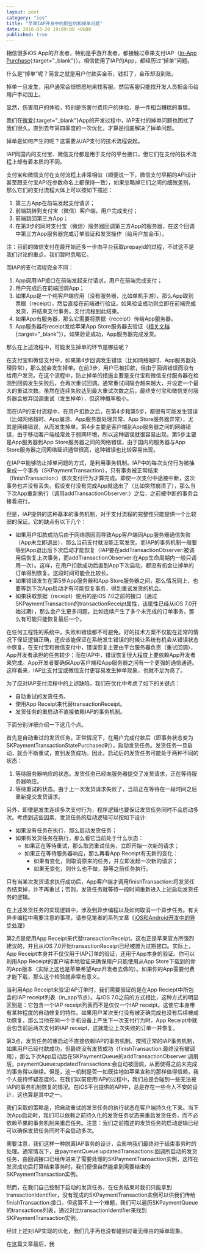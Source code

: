 ```yaml
---
layout: post
category: "ios"
title: "苹果IAP开发中的那些坑和掉单问题"
date: 2016-03-20 19:09:00 +0800
published: true
---
```


相信很多iOS App的开发者，特别是手游开发者，都接触过苹果支付IAP（[In-App Purchase](https://developer.apple.com/library/ios/documentation/NetworkingInternet/Conceptual/StoreKitGuide/Introduction.html){:target="_blank"}）。相信使用了IAP的App，都经历过“掉单”问题。

什么是“掉单”呢？简言之就是用户付款买金币，钱扣了，金币却没到账。

掉单一旦发生，用户通常会很愤怒地来找客服。然后客服只能找开发人员把金币给用户手动加上。

<!--more-->

显然，伤害用户的体验，特别是伤害付费用户的体验，是一件相当糟糕的事情。

我们在[微爱](http://welove520.com){:target="_blank"}App的开发过程中，IAP支付的掉单问题也困扰了我们很久。直到去年第四季度的一次优化，才算是彻底解决了掉单问题。

掉单是如何产生的呢？这需要从IAP支付的技术流程说起。

IAP同国内的支付宝、微信支付都是用于支付的平台接口，但它们在支付的技术流程上却有着本质的不同。

支付宝和微信支付在支付流程上非常相似（顺便说一下，微信支付早期的API设计甚至跟支付宝API在参数命名上都保持一致），如果忽略掉它们之间的细微差别，那么它们的支付流程大体上可以按如下描述：

1. 第三方App在前端发起支付请求；
2. 前端跳转到支付宝（微信）客户端，用户完成支付；
3. 前端跳回第三方App；
4. 在第3步的同时支付宝（微信）服务器回调第三方App的服务器，在这个回调中第三方App服务器完成订单验证和发货操作（给用户加金币）。

注：目前的微信支付在最开始还多一步向平台获取prepayid的过程，不过这不是我们讨论的重点，我们暂时忽略它。

而IAP的支付流程完全不同：

1. App调用IAP接口在前端发起支付请求，用户在前端完成支付；
2. 用户完成后在前端回调App；
3. 如果App是一个纯客户端应用（没有服务器，比如单机手游），那么App取到票据（receipt），然后直接在前端进行验证。如果验证成功则立即在前端完成发货，并结束支付事务。支付流程到此结束。
4. 如果App有服务器，那么它需要将票据（receipt）传给App服务器。
5. App服务器将receipt发给苹果App Store服务器去验证（[相关文档](https://developer.apple.com/library/ios/releasenotes/General/ValidateAppStoreReceipt/Introduction.html#//apple_ref/doc/uid/TP40010573-CH105-SW1){:target="_blank"}）。如果验证成功，App服务器完成发货。

那么在上述流程中，可能发生掉单的环节是哪些呢？

在支付宝和微信支付中，如果第4步回调发生错误（比如网络超时、App服务器处理异常），那么就会发生掉单。在前3步，用户已被扣款，但由于回调错误而没有给用户发货。在这个流程中，防止掉单的措施主要是支付宝和微信支付服务器在检测到回调发生失败后，会再次重试回调。通常重试间隔会越来越大，并设定一个最大的重试次数。虽然在连续失败达到最大重试次数之后，最终支付宝和微信支付服务器会放弃回调重试（发生掉单），但这种概率极小。

而在IAP的支付流程中，在用户扣款之后，在第4步和第5步，都很有可能发生错误（比如网络超时、App崩溃、App服务器处理异常、App Store服务器异常），尤其是网络错误，从而发生掉单。第4步主要是客户端到App服务器之间的网络错误，由于移动客户端经常处于弱网环境，所以这种错误就很容易出现。第5步主要是App服务器到App Store服务器之间的网络错误，由于国内的服务器与App Store服务器之间网络延迟通常很高，这种错误也比较容易出现。

在IAP中能够防止掉单问题的方式，是利用事务机制。IAP中的每次支付行为被抽象成一个事务（SKPaymentTransaction），只有事务被正常结束（finishTransaction:）该次支付行为才算完成。即使一次支付中途被中断，这次事务也并没有丢失。假设支付没有完成App就退出了（比如突然崩溃了），那么当下次App重新执行（调用addTransactionObserver:）之后，之前被中断的事务会接着进行。

但是，IAP提供的这种基本的事务机制，对于支付流程的完整性只能提供一个比较弱的保证。它的缺点有以下几个：

* 如果用户扣款成功后由于网络原因而导致App客户端同App服务器通信失败（App未立即退出），那么当前支付就没能正常发货。而IAP的事务机制一般要等到App退出后下次启动才能恢复（IAP要在addTransactionObserver:被调用后恢复上次事务，而addTransactionObserver:在App生命周期内一般只调用一次）。这样，在用户扣款成功后直到App下次启动，都没有机会让掉单的订单得到恢复。这段时间可能会比较长。
* 如果错误发生在第5步App服务器和App Store服务器之间，那么情况同上，也要等到下次App启动才有可能恢复事务，得到重试发货的机会。
* 如果获取票据（receipt）使用的是iOS 7.0之前的接口（通过SKPaymentTransaction的transactionReceipt属性，该属性已经从iOS 7.0开始过期），那么会产生更多问题。比如连续产生了多个未完成的订单事务，那么有可能只能恢复最后一个。

在任何工程性的系统中，失败和错误都不可避免。好的技术方案不仅能在正常的情况下保证逻辑正确，还应该能保证在系统发生错误的时候让系统有机会从错误状态中恢复。在支付宝和微信支付中，错误恢复主要由平台服务器负责（重试回调），App开发者承担的任务较少；而在IAP中，错误恢复很大程度上要依赖App开发者来完成。App开发者要确保App客户端和App服务器之间有一个更强的通信通道。这样看来，IAP比支付宝或微信支付更容易发生掉单现象，也就不足为奇了。

为了应对IAP支付流程中的上述缺陷，我们在优化中考虑了如下的关键点：

* 自动重试的发货任务。
* 使用App Receipt来代替transactionReceipt。
* 发货任务的重启动不直接依赖IAP的事务机制。

下面分别详细介绍一下这几个点。

首先是自动重试的发货任务。正常情况下，在用户完成付款后（即事务状态变为SKPaymentTransactionStatePurchased时），启动发货任务。发货任务一旦启动，就会不断重试，直到发货成功。因此，启动后的发货任务可能处于两种不同的状态：

1. 等待服务器响应的状态。发货任务已经向服务器提交了发货请求，正在等待服务器响应。
2. 等待重试的状态。由于上一次发货请求失败了，当前正在等待在一段时间之后重新提交发货请求。

另外，即使是发生连续多次支付行为，程序逻辑也要保证发货任务同时不会启动多次。考虑到这些因素，发货任务的启动逻辑可以按如下设计:

* 如果没有任务在执行，那么启动发货任务；
* 如果有发货任务在执行，那么看它当前处于什么状态：
  * 如果正在等待重试，那么取消重试任务，立即开始一次新的请求；
  * 如果正在等待服务器响应，那么再看App Receipt有无新的变化：
    * 如果有变化，则取消原来的任务，并立即发起一次新的请求；
    * 如果无变化，则什么也不做，静等之前任务执行。

只有当某次发货请求执行成功后，App客户端才调用finishTransaction:将发货任务结束掉，并不再重试；否则，发货任务就等待一段时间重新进入上述启动发货任务的逻辑。

在上述发货任务的实现逻辑中，涉及到异步编程以及如何取消一个异步任务。有关异步编程中需要注意的事项，请参见笔者的系列文章《[iOS和Android开发中的异步处理](/posts/blog-series-async-task-1.html)》

第2点是使用App Receipt来代替transactionReceipt。这也正是苹果官方所强烈建议的，并且从iOS 7.0开始transactionReceipt已经被置为过期接口。实际上，App Receipt本身并不仅仅用于IAP订单的验证，还用于App本身的验证。你可以利用App Receipt的客户端本地验证来确保用户只能使用从App Store下载到的你的App版本（实际上这也是苹果希望App开发者去做的）。如果你的App需要付费才能下载，那么这个检验就非常有意义。

当利用App Receipt来验证IAP订单时，我们需要验证的是在App Reciept中所包含的IAP receipt列表（in_app节点）。与iOS 7.0之前的方式相比，这种方式的明显区别是：它包含一个IAP receipt列表而不是仅仅一个IAP receipt。这使它本身带有某种程度的自动修复的特性。如果用户某次支付没有被正确完成也没有后续被成功恢复，那么当他在同一个手机设备上产生下一次支付行为时，App Receipt中就会包含前后两次支付的IAP receipt，这就能让上次失败的订单一并恢复。

第3点，发货任务的重启动不直接依赖IAP的事务机制。按照正常的IAP事务机制，如果用户已经付款成功，但最终没有发货成功（finishTransaction:最终没有被调用），那么下次App启动后在SKPaymentQueue的addTransactionObserver:调用后，paymentQueue:updatedTransactions:会自动被回调，从而使得之前未完成的事务得以继续。但是，这一机制是否一如既往地如苹果宣称的那样值得信赖，我个人是持怀疑态度的。在我们以前使用IAP的过程中，我们总是会碰到一些无法被IAP的事务机制恢复的情况。在iOS平台提供的API中，总是存在一些令人不安的设计，这也算是其中之一。

我们采取的策略是，把自动重试的发货任务的执行状态在客户端持久化下来。当下次App启动时，我们可以依赖之前持久化的发货任务状态来重启发货任务，而不必依赖苹果的事务机制来重启任务。注意：我们之前描述的发货任务的启动逻辑已经可以确保发货任务同时不会启动多次。

需要注意，我们这样一种脱离IAP事务的设计，会影响我们最终对于结束事务时的处理。通常情况下，由paymentQueue:updatedTransactions:回调所启动的发货任务，由回调接口已经传进来了需要处理的SKPaymentTransaction实例，这样在发货成功后打算结束事务时，我们便很自然能拿到需要结束的SKPaymentTransaction实例。

然而，在我们自己控制下启动的发货任务，在任务结束时我们只能拿到transactionIdentifier，没有现成的SKPaymentTransaction实例可以供我们传给finishTransaction:接口。但这算不上一个难题，我们可以遍历SKPaymentQueue的transactions列表，通过对比transactionIdentifier来找到SKPaymentTransaction实例。

经过上述对IAP实现的优化，我们几乎再也没有碰到过毫无缘由的掉单现象。

在这篇文章最后，我